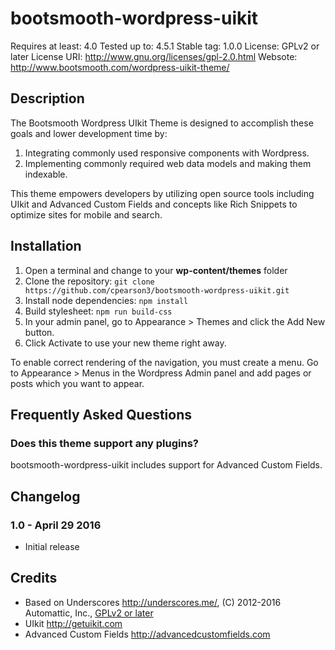 # bootsmooth-wordpress-uikit

Requires at least: 4.0
Tested up to: 4.5.1
Stable tag: 1.0.0
License: GPLv2 or later
License URI: http://www.gnu.org/licenses/gpl-2.0.html
Websote: http://www.bootsmooth.com/wordpress-uikit-theme/

## Description

The Bootsmooth Wordpress UIkit Theme is designed to accomplish these goals and lower development time by:

1. Integrating commonly used responsive components with Wordpress.
2. Implementing commonly required web data models and making them indexable.

This theme empowers developers by utilizing open source tools including UIkit and Advanced Custom Fields and concepts like Rich Snippets to optimize sites for mobile and search.

## Installation

1. Open a terminal and change to your **wp-content/themes** folder
2. Clone the repository: `git clone https://github.com/cpearson3/bootsmooth-wordpress-uikit.git`
3. Install node dependencies: `npm install`
4. Build stylesheet: `npm run build-css`
5. In your admin panel, go to Appearance > Themes and click the Add New button.
6. Click Activate to use your new theme right away.

To enable correct rendering of the navigation, you must create a menu. Go to Appearance > Menus in the Wordpress Admin panel and add pages or posts which you want to appear.

## Frequently Asked Questions

### Does this theme support any plugins?

bootsmooth-wordpress-uikit includes support for Advanced Custom Fields.

## Changelog

### 1.0 - April 29 2016
* Initial release

## Credits

* Based on Underscores http://underscores.me/, (C) 2012-2016 Automattic, Inc., [GPLv2 or later](https://www.gnu.org/licenses/gpl-2.0.html)
* UIkit http://getuikit.com
* Advanced Custom Fields http://advancedcustomfields.com